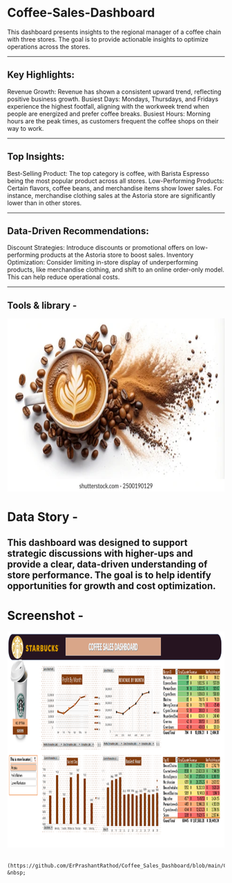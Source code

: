 # Coffee-Sales-Dashboard

This dashboard presents insights to the regional manager of a coffee chain with three stores. The goal is to provide actionable insights to optimize operations across the stores.

---

## Key Highlights:
Revenue Growth: Revenue has shown a consistent upward trend, reflecting positive business growth. Busiest Days: Mondays, Thursdays, and Fridays experience the highest footfall, aligning with the workweek trend when people are energized and prefer coffee breaks. Busiest Hours: Morning hours are the peak times, as customers frequent the coffee shops on their way to work.

---

## Top Insights:
Best-Selling Product: The top category is coffee, with Barista Espresso being the most popular product across all stores. Low-Performing Products: Certain flavors, coffee beans, and merchandise items show lower sales. For instance, merchandise clothing sales at the Astoria store are significantly lower than in other stores.

---

## Data-Driven Recommendations:
Discount Strategies: Introduce discounts or promotional offers on low-performing products at the Astoria store to boost sales. Inventory Optimization: Consider limiting in-store display of underperforming products, like merchandise clothing, and shift to an online order-only model. This can help reduce operational costs.

---
## Tools & library -

<img src="https://github.com/ErPrashantRathod/Coffee_Sales_Dashboard/blob/main/coffee-mug-grinded-beans-concept-260nw-2500190129.jpg" alt="logo" width="800" height="400"/>


# Data Story -
## This dashboard was designed to support strategic discussions with higher-ups and provide a clear, data-driven understanding of store performance. The goal is to help identify opportunities for growth and cost optimization.


# Screenshot -

<img src="https://github.com/ErPrashantRathod/Coffee_Sales_Dashboard/blob/main/Coffeesalesdashboardss.png" alt="myql-logo" width="1000" height="500"/>

          (https://github.com/ErPrashantRathod/Coffee_Sales_Dashboard/blob/main/Coffeesalesdashboardss.png) &nbsp;
